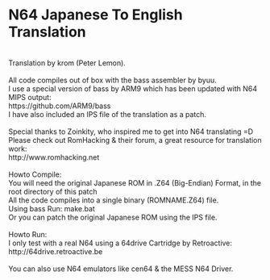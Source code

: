N64 Japanese To English Translation
====================================
<br />
Translation by krom (Peter Lemon).<br />
<br />
All code compiles out of box with the bass assembler by byuu.<br />
I use a special version of bass by ARM9 which has been updated with N64 MIPS output:<br />
https://github.com/ARM9/bass<br />
I have also included an IPS file of the translation as a patch.<br />
<br />
Special thanks to Zoinkity, who inspired me to get into N64 translating =D<br />
Please check out RomHacking & their forum, a great resource for translation work:<br />
http://www.romhacking.net<br />
<br />
Howto Compile:<br />
You will need the original Japanese ROM in .Z64 (Big-Endian) Format, in the root directory of this patch<br />
All the code compiles into a single binary (ROMNAME.Z64) file.<br />
Using bass Run: make.bat<br />
Or you can patch the original Japanese ROM using the IPS file.<br />
<br />
Howto Run:<br />
I only test with a real N64 using a 64drive Cartridge by Retroactive:<br />
http://64drive.retroactive.be<br />
<br />
You can also use N64 emulators like cen64 & the MESS N64 Driver.
